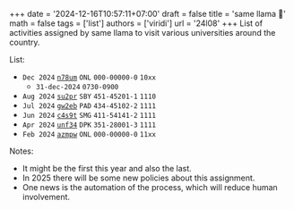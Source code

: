 +++
date = '2024-12-16T10:57:11+07:00'
draft = false
title = 'same llama 🦙'
math = false
tags = ['list']
authors = ['viridi']
url = '24l08'
+++
List of activities assigned by same llama to visit various universities around the country.

<!--more-->

List:

+ `Dec 2024` [`n78um`](https://osf.io/n78um) `ONL` `000-00000-0` `10xx`
  - `31-dec-2024` `0730-0900`
+ `Aug 2024` [`su2pr`](https://osf.io/su2pr) `SBY` `451-45201-1` `1110`
+ `Jul 2024` [`gw2eb`](https://osf.io/gw2eb) `PAD` `434-45102-2` `1111`
+ `Jun 2024` [`c4s9t`](https://osf.io/c4s9t) `SMG` `411-54141-2` `1111`
+ `Apr 2024` [`unf34`](https://osf.io/unf34) `DPK` `351-28001-3` `1111`
+ `Feb 2024` [`azmpw`](https://osf.io/azmpw) `ONL` `000-00000-0` `11xx`

Notes:

+ It might be the first this year and also the last.
+ In 2025 there will be some new policies about this assignment.
+ One news is the automation of the process, which will reduce human involvement.
